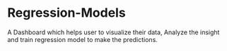 # Regression-Models
A Dashboard which helps user to visualize their data, Analyze the insight and train regression model to make the predictions. 
